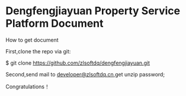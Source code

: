 # Dengfengjiayuan Property Service Platform Document 

How to get document

First,clone the repo via git:

$ git clone https://github.com/zlsoftdq/dengfengjiayuan.git

Second,send mail to developer@zlsoftdq.cn,get unzip password;

Congratulations！